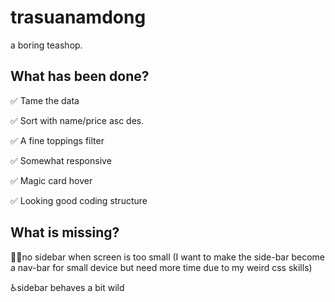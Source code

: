# trasuanamdong

a boring teashop.

## What has been done?

✅ Tame the data

✅ Sort with name/price asc des.

✅ A fine toppings filter

✅ Somewhat responsive

✅ Magic card hover

✅ Looking good coding structure

## What is missing?

🤦‍♂️no sidebar when screen is too small (I want to make the side-bar become a nav-bar for small device but need more time due to my weird css skills)

♿sidebar behaves a bit wild

